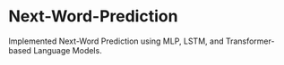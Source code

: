 # Next-Word-Prediction
Implemented Next-Word Prediction using MLP, LSTM, and Transformer-based Language Models.
